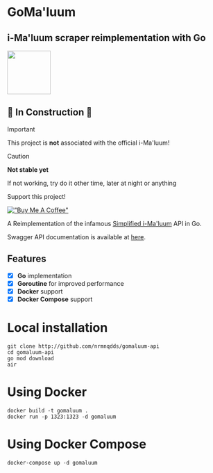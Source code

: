 # GoMa'luum

## i-Ma'luum scraper reimplementation with Go

<img src="https://github.com/nrmnqdds/simplified-imaluum/assets/65181897/2ad4fedc-1018-4779-b94a-5aae6f2944a3" width=100 />

## 🚧 **In Construction** 🚧
> [!IMPORTANT]
> This project is **not** associated with the official i-Ma'luum!

> [!CAUTION]
> **Not stable yet**
>
> If not working, try do it other time, later at night or anything

Support this project!

[!["Buy Me A Coffee"](https://www.buymeacoffee.com/assets/img/custom_images/orange_img.png)](https://www.buymeacoffee.com/gbraad)

<!--A backend REST API for my infamous [Simplified i-Ma'luum](https://github.com/nrmnqdds/simplified-imaluum). Aims to improvise the performance of the scraper as Next.js server actions didn't do well in bulk parallel fetching.-->
A Reimplementation of the infamous [Simplified i-Ma'luum](https://imaluum.nrmnqdds.com) API in Go.

Swagger API documentation is available at [here](https://api.imaluum.nrmnqdds.com/swagger/index.html).

## Features
- [x] **Go** implementation
- [x] **Goroutine** for improved performance
- [x] **Docker** support
- [x] **Docker Compose** support

# Local installation
```
git clone http://github.com/nrmnqdds/gomaluum-api
cd gomaluum-api
go mod download
air
```

# Using Docker
```
docker build -t gomaluum .
docker run -p 1323:1323 -d gomaluum
```

# Using Docker Compose
```
docker-compose up -d gomaluum
```
